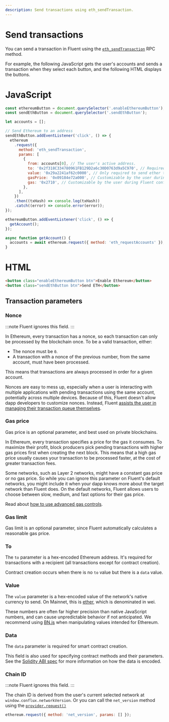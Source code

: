 ```yaml
---
description: Send transactions using eth_sendTransaction.
---
```


# Send transactions

You can send a transaction in Fluent using the
[`eth_sendTransaction`](https://ethereum.org/en/developers/docs/apis/json-rpc/#eth_sendtransaction)
RPC method.

For example, the following JavaScript gets the user's accounts and sends a transaction when they
select each button, and the following HTML displays the buttons.

<!--tabs-->

# JavaScript

```javascript
const ethereumButton = document.querySelector('.enableEthereumButton');
const sendEthButton = document.querySelector('.sendEthButton');

let accounts = [];

// Send Ethereum to an address
sendEthButton.addEventListener('click', () => {
  ethereum
    .request({
      method: 'eth_sendTransaction',
      params: [
        {
          from: accounts[0], // The user's active address.
          to: '0x2f318C334780961FB129D2a6c30D0763d9a5C970', // Required except during contract publications.
          value: '0x29a2241af62c0000', // Only required to send ether to the recipient from the initiating external account.
          gasPrice: '0x09184e72a000', // Customizable by the user during Fluent confirmation.
          gas: '0x2710', // Customizable by the user during Fluent confirmation.
        },
      ],
    })
    .then((txHash) => console.log(txHash))
    .catch((error) => console.error(error));
});

ethereumButton.addEventListener('click', () => {
  getAccount();
});

async function getAccount() {
  accounts = await ethereum.request({ method: 'eth_requestAccounts' });
}
```

# HTML

```html
<button class="enableEthereumButton btn">Enable Ethereum</button>
<button class="sendEthButton btn">Send ETH</button>
```

<!--/tabs-->

## Transaction parameters

### Nonce

:::note
Fluent ignores this field.
:::

In Ethereum, every transaction has a nonce, so each transaction can only be processed by the
blockchain once.
To be a valid transaction, either:

- The nonce must be `0`.
- A transaction with a nonce of the previous number, from the same account, must have been processed.

This means that transactions are always processed in order for a given account.

Nonces are easy to mess up, especially when a user is interacting with multiple applications with
pending transactions using the same account, potentially across multiple devices.
Because of this, Fluent doesn't allow dapp developers to customize nonces.
Instead, Fluent
[assists the user in managing their transaction queue themselves](https://Fluent.zendesk.com/hc/en-us/articles/360015489251).

### Gas price

Gas price is an optional parameter, and best used on private blockchains.

In Ethereum, every transaction specifies a price for the gas it consumes.
To maximize their profit, block producers pick pending transactions with higher gas prices first
when creating the next block.
This means that a high gas price usually causes your transaction to be processed faster, at the cost
of greater transaction fees.

Some networks, such as Layer 2 networks, might have a constant gas price or no gas price.
So while you can ignore this parameter on Fluent's default networks, you might include it when
your dapp knows more about the target network than Fluent does.
On the default networks, Fluent allows users to choose between slow, medium, and fast options for
their gas price.

Read about [how to use advanced gas controls](https://Fluent.zendesk.com/hc/en-us/articles/360022895972).

### Gas limit

Gas limit is an optional parameter, since Fluent automatically calculates a reasonable gas price.

### To

The `to` parameter is a hex-encoded Ethereum address.
It's required for transactions with a recipient (all transactions except for contract creation).

Contract creation occurs when there is no `to` value but there is a `data` value.

### Value

The `value` parameter is a hex-encoded value of the network's native currency to send.
On Mainnet, this is [ether](https://www.ethereum.org/eth), which is denominated in wei.

These numbers are often far higher precision than native JavaScript numbers, and can cause
unpredictable behavior if not anticipated.
We recommend using [BN.js](https://github.com/indutny/bn.js/) when manipulating
values intended for Ethereum.

### Data

The `data` parameter is required for smart contract creation.

This field is also used for specifying contract methods and their parameters.
See the [Solidity ABI spec](https://solidity.readthedocs.io/en/develop/abi-spec.html) for more
information on how the data is encoded.

### Chain ID

:::note
Fluent ignores this field.
:::

The chain ID is derived from the user's current selected network at `window.conflux.networkVersion`. Or you can call the `net_version` method using the [`provider.request()`]((../../../reference/provider-api.md#windowconfluxrequestargs))

```javascript
ethereum.request({ method: 'net_version', params: [] });
```
